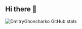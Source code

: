 ## Hi there 👋

<!--
**DmitryGhoncharko/DmitryGhoncharko** is a ✨ _special_ ✨ repository because its `README.md` (this file) appears on your GitHub profile.

Here are some ideas to get you started:

- 🔭 I’m currently working on ...
- 🌱 I’m currently learning ...
- 👯 I’m looking to collaborate on ...
- 🤔 I’m looking for help with ...
- 💬 Ask me about ...
- 📫 How to reach me: ...
- 😄 Pronouns: ...
- ⚡ Fun fact: ...
-->
![DmitryGhoncharko GitHub stats](https://github-readme-stats.vercel.app/api?username=DmitryGhoncharko&show_icons=true&theme=transparent)
